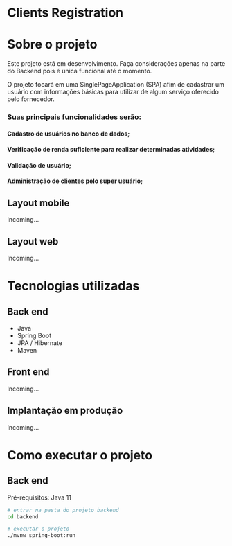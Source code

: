 # Clients Registration


# Sobre o projeto
Este projeto está em desenvolvimento. Faça considerações apenas na parte do Backend pois é única funcional até o momento.

O projeto focará em uma SinglePageApplication (SPA) afim de cadastrar um usuário com informações básicas para utilizar de algum serviço oferecido pelo fornecedor.

### Suas principais funcionalidades serão: 
#### Cadastro de usuários no banco de dados; 
#### Verificação de renda suficiente para realizar determinadas atividades;
#### Validação de usuário;
#### Administração de clientes pelo super usuário;

## Layout mobile
Incoming...

## Layout web
Incoming...


# Tecnologias utilizadas
## Back end
- Java
- Spring Boot
- JPA / Hibernate
- Maven
## Front end
Incoming...
## Implantação em produção
Incoming...

# Como executar o projeto
## Back end
Pré-requisitos: Java 11

```bash
# entrar na pasta do projeto backend
cd backend

# executar o projeto
./mvnw spring-boot:run
```
